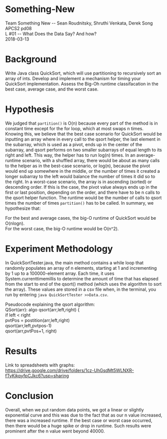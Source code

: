 # Something-New

Team Something New -- Sean Roudnitsky, Shruthi Venkata, Derek Song  
APCS2 pd08  
L #01 -- What Does the Data Say? And how?  
2018-03-13  

# Background
Write Java class QuickSort, which will use partitioning to recursively sort an array of ints. Develop and implement a mechanism for timing your QuickSort implementation. Assess the Big-Oh runtime classifacation in the best case, average case, and the worst case.

# Hypothesis  
We judged that `partition()` is O(n) because every part of the method is in constant time except for the for loop, which at most swaps n times. Knowing this, we believe that the best case scenario for QuickSort would be inputting an array where in every call to the qsort helper, the last element in the subarray, which is used as a pivot, ends up in the center of the subarray, and qsort performs on two smaller subarrays of equal length to its right and left. This way, the helper has to run log(n) times. In an average-runtime scenario, with a shuffled array, there would be about as many calls to the helper as in the best-case scenario, or log(n), because the pivot would end up somewhere in the middle, or the number of times it created a longer subarray to the left would balance the number of times it did so to the right. In a worst-case scenario, the array is in ascending (sorted) or descending order. If this is the case, the pivot value always ends up in the first or last position, depending on the order, and there have to be n calls to the qsort helper function. The runtime would be the number of calls to qsort times the number of times `partition()` has to be  called. In summary, we hypothesize that:  
  
For the best and average cases, the big-O runtime of QuickSort would be O(nlogn).  
For the worst case, the big-O runtime would be O(n^2).

# Experiment Methodology
In QuickSortTester.java, the main method contains a while loop that randomly populates an array of n elements, starting at 1 and incrementing by 1 up to a 100000-element array. Each time, it uses System.currenttimemillis to determine the amount of time that has elapsed from the start to end of the qsort() method (which uses the algorithm to sort the array). These values are stored in a csv file when, in the terminal, you run by entering `java QuickSortTester >>Data.csv`.

Pseudocode explaining the qsort algorithm:  
QSort(arr):
   algo qsort(arr,left,right) {  
      if left < right  
         pvtPos = postition(arr,left,right)  
            qsort(arr,left,pvtpos-1)  
            qsort(arr,pvtPos+1, right)  

# Results
Link to spreadsheets with graphs:  
https://drive.google.com/drive/folders/1cz-UhGsdMt5WLNXR-fTyKjkpyfpCJkc6?usp=sharing  

# Conclusion
Overall, when we put random data points, we got a linear or slightly exponential curve and this was due to the fact that as our n value increased, there was a increased runtime. If the best case or worst case occurred, then there would be a huge spike or drop in runtime. Such results were prominent after the n value went beyond 40000. 
